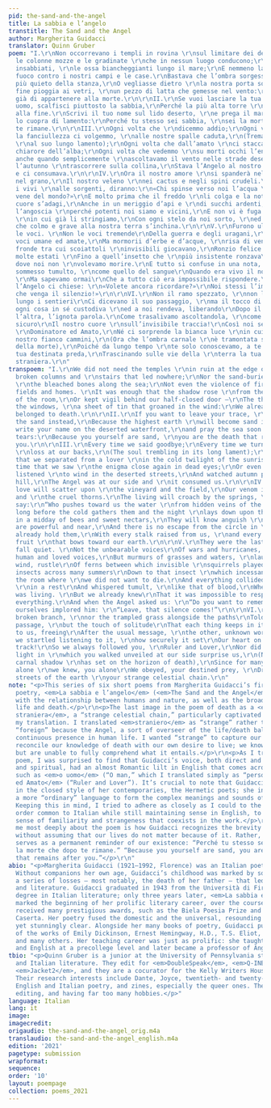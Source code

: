```yaml
---
pid: the-sand-and-the-angel
title: La sabbia e l’angelo
transtitle: The Sand and the Angel
author: Margherita Guidacci
translator: Quinn Gruber
poem: "I.\r\nNon occorrevano i templi in rovina \r\nsul limitare dei deserti,\r\nCon
  le colonne mozze e le gradinate \r\nche in nessun luogo conducono;\r\nNé i relitti
  insabbiati, \r\nle ossa biancheggianti lungo il mare;\r\nE nemmeno la violenza \r\ndel
  fuoco contro i nostri campi e le case.\r\nBastava che l’ombra sorgesse \r\ndall’angolo
  più quieto della stanza,\r\nO vegliasse dietro \r\nla nostra porta socchiusa —\r\nLa
  fine pioggia ai vetri, \r\nun pezzo di latta che gemesse nel vento:\r\nNoi sapevamo
  già di appartenere alla morte.\r\n\r\nII.\r\nSe vuoi lasciare la tua impronta, \r\no
  uomo, scalfisci piuttosto la sabbia,\r\nPerché la più alta torre \r\ndiverrà sabbia
  alla fine.\r\nScrivi il tuo nome sul lido deserto, \r\ne prega il mare che presto
  lo cuopra di lamento:\r\nPerché tu stesso sei sabbia, \r\nsei la morte che dopo
  te rimane.\r\n\r\nIII.\r\nOgni volta che \r\ndicemmo addio;\r\nOgni volta che verso
  la fanciullezza ci volgemmo, \r\nalle nostre spalle caduta,\r\n(Tremando l’anima
  \r\nal suo lungo lamento);\r\nOgni volta che dall’amato \r\nci staccammo nel freddo
  chiarore dell’alba;\r\nOgni volta che vedemmo \r\nsu morti occhi l’enigma richiudersi;\r\nO
  anche quando semplicemente \r\nascoltavamo il vento nelle strade deserte,\r\nE guardavamo
  l’autunno \r\ntrascorrere sulla collina,\r\nStava l’Angelo al nostro \r\nfianco
  e ci consumava.\r\n\r\nIV.\r\nOra il nostro amore \r\nsi spanderà nella vigna e
  nel grano,\r\nIl nostro veleno \r\nnei cactus e negli spini crudeli.\r\nSi curveranno
  i vivi \r\nalle sorgenti, diranno:\r\n«Chi spinse verso noi l’acqua \r\nda occulte
  vene del mondo?»\r\nE molto prima che il freddo \r\nli colga e la notte sul loro
  cuore s’adagi,\r\nAnche in un meriggio d’api e \r\ndi succhi ardenti,\r\nConosceranno
  l’angoscia \r\nperché potenti noi siamo e vicini,\r\nE non vi è fuga dal cerchio
  \r\nin cui già li stringiamo,\r\nCon ogni stelo da noi sorto, \r\ned ogni frutto
  che colmo e grave alla nostra terra s’inchina.\r\n\r\nV.\r\nFurono ultime a staccarsi
  le voci. \r\nNon le voci tremende\r\nDella guerra e degli uragani,\r\nE nemmeno
  voci umane ed amate,\r\nMa mormorii d’erbe e d’acque, \r\nrisa di vento, frusciare\r\nDi
  fronde tra cui scoiattoli \r\ninvisibili giocavano,\r\nRonzio felice d’insetti \r\nattraverso
  molte estati \r\nFino a quell’insetto che \r\npiù insistente ronzava\r\nNella stanza
  dove noi non \r\nvolevamo morire.\r\nE tutto si confuse in una nota, \r\nin un fermo\r\nE
  sommesso tumulto, \r\ncome quello del sangue\r\nQuando era vivo il nostro sangue.
  \r\nMa sapevamo ormai\r\nChe a tutto ciò era impossibile rispondere.\r\nE quando
  l’Angelo ci chiese: \r\n«Volete ancora ricordare?»\r\nNoi stessi l’implorammo: \r\n«Lascia
  che venga il silenzio!»\r\n\r\nVI.\r\nNon il ramo spezzato, \r\nnon l’erba scomposta
  lungo i sentieri\r\nCi dicevano il suo passaggio, \r\nma il tocco di solitudine\r\nChe
  ogni cosa in sé custodiva \r\ned a noi rendeva, liberando\r\nDopo il messaggio \r\nconsueto
  l’altra, l’ignota parola.\r\nCome trasalivamo ascoltandola, \r\ncome s’orientava
  sicuro\r\nIl nostro cuore \r\nsull’invisibile traccia!\r\nCosì noi sempre ti seguimmo,
  \r\nDominatore ed Amato,\r\nNé ci sorprende la bianca luce \r\nin cui svelato al
  nostro fianco cammini,\r\n(Ora che l’ombra carnale \r\nè tramontata sul meridiano
  della morte),\r\nPoiché da lungo tempo \r\nte solo conoscevamo, a te solo \r\nObbedivamo,
  tua destinata preda,\r\nTrascinando sulle vie della \r\nterra la tua celeste catena
  straniera.\r\n"
transpoem: "I.\r\nWe did not need the temples \r\nin ruin at the edge of deserts,\r\nWith
  broken columns and \r\nstairs that led nowhere;\r\nNor the sand-buried shipwrecks,
  \r\nthe bleached bones along the sea;\r\nNot even the violence of fire against \r\nour
  fields and homes. \r\nIt was enough that the shadow rose \r\nfrom the quietest corner
  of the room,\r\nOr kept vigil behind our half-closed door —\r\nThe thin rain on
  the windows, \r\na sheet of tin that groaned in the wind:\r\nWe already knew we
  belonged to death.\r\n\r\nII.\r\nIf you want to leave your trace, \r\nman, score
  the sand instead,\r\nBecause the highest earth \r\nwill become sand in the end.\r\nYou
  write your name on the deserted waterfront,\r\nand pray the sea soon covers it in
  tears:\r\nBecause you yourself are sand, \r\nyou are the death that remains after
  you.\r\n\r\nIII.\r\nEvery time we said goodbye;\r\nEvery time we turned toward childhood,
  \r\nloss at our backs,\r\n(The soul trembling in its long lament);\r\nEvery time
  that we separated from a lover \r\nin the cold twilight of the sunrise;\r\nEvery
  time that we saw \r\nthe enigma close again in dead eyes;\r\nOr even when we simply
  listened \r\nto wind in the deserted streets,\r\nAnd watched autumn pass on the
  hill,\r\nThe Angel was at our side and \r\nit consumed us.\r\n\r\nIV.\r\nNow our
  love will scatter upon \r\nthe vineyard and the field,\r\nOur venom in the cacti
  and \r\nthe cruel thorns.\r\nThe living will croach by the springs, \r\nthey will
  say:\r\n“Who pushes toward us the water \r\nfrom hidden veins of the world?” \r\nAnd
  long before the cold gathers them and the night \r\nlays down upon their heart,\r\nEven
  in a midday of bees and sweet nectars,\r\nThey will know anguish \r\nbecause we
  are powerful and near,\r\nAnd there is no escape from the circle in \r\nwhich we
  already hold them,\r\nWith every stalk raised from us, \r\nand every full and heavy
  fruit \r\nthat bows toward our earth.\r\n\r\nV.\r\nThey were the last voices to
  fall quiet. \r\nNot the unbearable voices\r\nOf wars and hurricanes, \r\nNor the
  human and loved voices,\r\nBut murmurs of grasses and waters, \r\nlaughter of the
  wind, rustle\r\nOf ferns between which invisible \r\nsquirrels played,\r\nHum of
  insects across many summers\r\nDown to that insect \r\nwhich incessantly buzzed\r\nIn
  the room where \r\nwe did not want to die.\r\nAnd everything collided in a note,
  \r\nin a rest\r\nAnd whispered tumult, \r\nlike that of blood,\r\nWhen our blood
  was living. \r\nBut we already knew\r\nThat it was impossible to respond \r\nto
  everything.\r\nAnd when the Angel asked us: \r\n“Do you want to remember again?”\r\nWe
  ourselves implored him: \r\n“Leave, that silence comes!”\r\n\r\nVI.\r\nNeither the
  broken branch, \r\nnor the trampled grass alongside the paths\r\nTold us of its
  passage, \r\nbut the touch of solitude\r\nThat each thing keeps in itself and \r\nreturns
  to us, freeing\r\nAfter the usual message, \r\nthe other, unknown word. \r\nHow
  we startled listening to it, \r\nhow securely it set\r\nOur heart on the invisible
  track!\r\nSo we always followed you, \r\nRuler and Lover,\r\nNor did the the white
  light in \r\nwhich you walked unveiled at our side surprise us,\r\n(Now that the
  carnal shadow \r\nhas set on the horizon of death),\r\nSince for many years you
  alone \r\nwe knew, you alone\r\nWe obeyed, your destined prey, \r\nDragging on the
  streets of the earth \r\nyour strange celestial chain.\r\n"
note: "<p>This series of six short poems from Margherita Guidacci’s first book of
  poetry, <em>La sabbia e l’angelo</em> (<em>The Sand and the Angel</em>, 1946) reckons
  with the relationship between humans and nature, as well as the broader cycle of
  life and death.</p>\r\n<p>The last image in the poem of death as a <em>celeste catena
  straniera</em>, a “strange celestial chain,” particularly captivated me and guided
  my translation. I translated <em>straniero</em> as “strange” rather than the usual
  “foreign” because the Angel, a sort of overseer of the life/death balance, is a
  continuous presence in human life. I wanted “strange” to capture our inability to
  reconcile our knowledge of death with our own desire to live; we know death intimately,
  but are unable to fully comprehend what it entails.</p>\r\n<p>As I translated the
  poem, I was surprised to find that Guidacci’s voice, both direct and clear, cosmic
  and spiritual, had an almost Romantic lilt in English that comes across in phrases
  such as <em>o uomo</em> (“O man,” which I translated simply as “person”) and <em>Dominatore
  ed Amato</em> (“Ruler and Lover”). It’s crucial to note that Guidacci was not invested
  in the closed style of her contemporaries, the Hermetic poets; she instead used
  a more “ordinary” language to form the complex meanings and sounds of her works.
  Keeping this in mind, I tried to adhere as closely as I could to the flexible sentence
  order common to Italian while still maintaining sense in English, to convey that
  sense of familiarity and strangeness that coexists in the work.</p>\r\n<p>What struck
  me most deeply about the poem is how Guidacci recognizes the brevity of human life
  without assuming that our lives do not matter because of it. Rather, our absence
  serves as a permanent reminder of our existence: “Perché tu stesso sei sabbia, sei
  la morte che dopo te rimane.” “Because you yourself are sand, you are the death
  that remains after you.”</p>\r\n"
abio: "<p>Margherita Guidacci (1921–1992, Florence) was an Italian poet and translator.
  Without companions her own age, Guidacci’s childhood was marked by solitude and
  a series of losses — most notably, the death of her father — that led her to poetry
  and literature. Guidacci graduated in 1943 from the Università di Firenze with a
  degree in Italian literature; only three years later, <em>La sabbia e l’angelo</em>
  marked the beginning of her prolific literary career, over the course of which she
  received many prestigious awards, such as the Biela Poesia Prize and the Premio
  Caserta. Her poetry fused the domestic and the universal, resounding with deep emotion,
  yet stunningly clear. Alongside her many books of poetry, Guidacci published translations
  of the works of Emily Dickinson, Ernest Hemingway, H.D., T.S. Eliot, John Donne,
  and many others. Her teaching career was just as prolific: she taught Latin, Greek,
  and English at a precollege level and later became a professor of Anglophone literature.</p>"
tbio: "<p>Quinn Gruber is a junior at the University of Pennsylvania studying English
  and Italian literature. They edit for <em>DoubleSpeak</em>, <em>Q-INE</em>, and
  <em>Jacket2</em>, and they are a cocurator for the Kelly Writers House Zine Library.
  Their research interests include Dante, Joyce, twentieth- and twenty-first-century
  English and Italian poetry, and zines, especially the queer ones. They love writing,
  editing, and having far too many hobbies.</p>"
language: Italian
lang: it
image:
imagecredit:
origaudio: the-sand-and-the-angel_orig.m4a
translaudio: the-sand-and-the-angel_english.m4a
edition: '2021'
pagetype: submission
wrapformat:
sequence:
order: '10'
layout: poempage
collection: poems_2021
---
```

